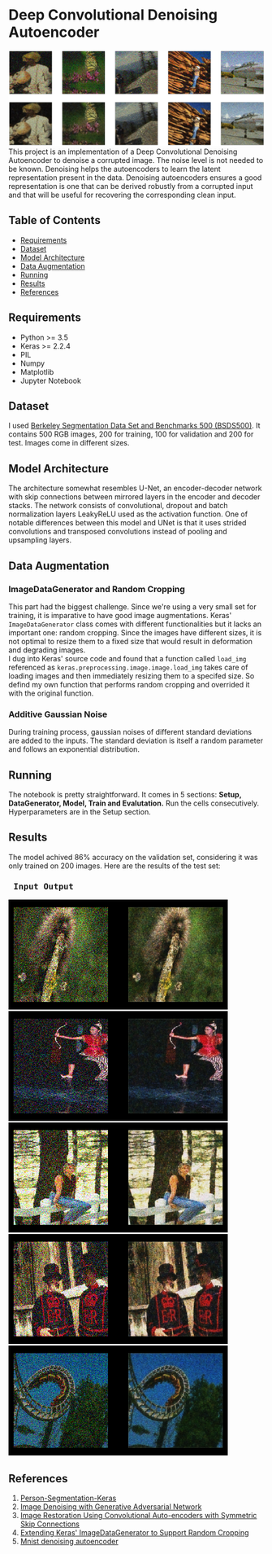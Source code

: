 # Deep Convolutional Denoising Autoencoder
 ![](saved_images/frame.png)
This project is an implementation of a Deep Convolutional Denoising Autoencoder to denoise a corrupted image. The noise level is not needed to be known. Denoising helps the autoencoders to learn the latent representation present in the data. Denoising autoencoders ensures a good representation is one that can be derived robustly from a corrupted input and that will be useful for recovering the corresponding clean input.

## Table of Contents
* [Requirements](#requirements)
* [Dataset](#dataset)
* [Model Architecture](#model-architecture)
* [Data Augmentation](#data-augmentation)
* [Running](#running)
* [Results](#results)
* [References](#references)


## Requirements
+ Python >= 3.5  
+ Keras >= 2.2.4   
+ PIL  
+ Numpy  
+ Matplotlib  
+ Jupyter Notebook
  
  
## Dataset
I used [Berkeley Segmentation Data Set and Benchmarks 500 (BSDS500)](https://www2.eecs.berkeley.edu/Research/Projects/CS/vision/grouping/resources.html). It contains 500 RGB images, 200 for training, 100 for validation and 200 for test. Images come in different sizes.  


## Model Architecture  
The architecture somewhat resembles U-Net, an encoder-decoder network with skip connections between mirrored layers in the encoder and decoder stacks. The network consists of convolutional, dropout and batch normalization layers LeakyReLU used as the activation function. One of notable differences between this model and UNet is that it uses strided convolutions and transposed convolutions instead of pooling and upsampling layers.   


## Data Augmentation  
### ImageDataGenerator and Random Cropping
This part had the biggest challenge. Since we're using a very small set for training, it is imparative to have good image augmentations. Keras' `ImageDataGenerator` class comes with different functionalities but it lacks an important one: random cropping. Since the images have different sizes, it is not optimal to resize them to a fixed size that would result in  deformation and degrading images.  
I dug into Keras' source code and found that a function called `load_img` referenced as `keras.preprocessing.image.image.load_img` takes care of loading images and then immediately resizing them to a specifed size. So defind my own function that performs random cropping and overrided it with the original function.  
### Additive Gaussian Noise  
During training process, gaussian noises of different standard deviations are added to the inputs. The standard deviation is itself a random parameter and follows an exponential distribution.  


## Running  
The notebook is pretty straightforward. It comes in 5 sections: **Setup, DataGenerator, Model, Train and Evalutation.** Run the cells consecutively. Hyperparameters are in the Setup section.  
  
## Results  
The model achived 86% accuracy on the validation set, considering it was only trained on 200 images. Here are the results of the test set:  

### <pre>      Input                Output</pre>
![](saved_images/test67.png)  
![](saved_images/test69.png)   
![](saved_images/test148.png)  
![](saved_images/test155.png)  
![](saved_images/test182.png)  



## References  
1. [Person-Segmentation-Keras](https://github.com/TianzhongSong/Person-Segmentation-Keras)
2. [Image Denoising with Generative Adversarial Network
](https://github.com/manumathewthomas/ImageDenoisingGAN)
3. [Image Restoration Using Convolutional Auto-encoders with Symmetric Skip Connections](https://arxiv.org/pdf/1606.08921.pdf)
4. [Extending Keras' ImageDataGenerator to Support Random Cropping](https://jkjung-avt.github.io/keras-image-cropping/)
5. [Mnist denoising autoencoder](https://keras.io/examples/mnist_denoising_autoencoder/)

